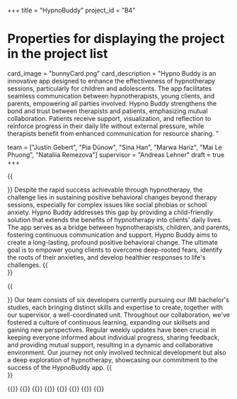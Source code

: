 +++
title = "HypnoBuddy"
project_id = "B4"

# Properties for displaying the project in the project list
card_image = "bunnyCard.png"
card_description = "Hypno Buddy is an innovative app designed to enhance the effectiveness of hypnotherapy sessions, particularly for children and adolescents. The app facilitates seamless communication between hypnotherapists, young clients, and parents, empowering all parties involved.  Hypno Buddy strengthens the bond and trust between therapists and patients, emphasizing mutual collaboration. Patients receive support, visualization, and reflection to reinforce progress in their daily life without external pressure, while therapists benefit from enhanced communication for resource sharing. "

team = ["Justin Gebert", "Pia Dünow", "Sina Han", "Marwa Hariz", "Mai Le Phuong", "Nataliia Remezova"]
supervisor = "Andreas Lehner"
draft = true
+++

{{<section title="Our Goal">}}
Despite the rapid success achievable through hypnotherapy, the challenge lies in sustaining positive behavioral changes beyond therapy sessions, especially for complex issues like social phobias or school anxiety. Hypno Buddy addresses this gap by providing a child-friendly solution that extends the benefits of hypnotherapy into clients' daily lives. The app serves as a bridge between hypnotherapists, children, and parents, fostering continuous communication and support. Hypno Buddy aims to create a long-lasting, profound positive behavioral change. The ultimate goal is to empower young clients to overcome deep-rooted fears, identify the roots of their anxieties, and develop healthier responses to life's challenges.
{{</section>}}



{{<section title="The team">}}
Our team consists of six developers currently pursuing our IMI bachelor's studies, each bringing distinct skills and expertise to create, together with our supervisor, a well-coordinated unit. Throughout our collaboration, we've fostered a culture of continuous learning, expanding our skillsets and gaining new perspectives. Regular weekly updates have been crucial in keeping everyone informed about individual progress, sharing feedback, and providing mutual support, resulting in a dynamic and collaborative environment. Our journey not only involved technical development but also a deep exploration of hypnotherapy, showcasing our commitment to the success of the HypnoBuddy app.
{{</section>}} 

{{<gallery>}}
{{<team-member image="cat.jpg" name="Justin Gebert">}}
{{<team-member image="cat.jpg" name="Pia Dünow">}}
{{<team-member image="sina.png" name="Sina Han">}}
{{<team-member image="cat.jpg" name="Marwa Hariz">}}
{{<team-member image="cat.jpg" name="Mai Le Phoung">}}
{{<team-member image="nathaliia.jpeg" name="Nataliia Remezova">}}
{{</gallery>}}

